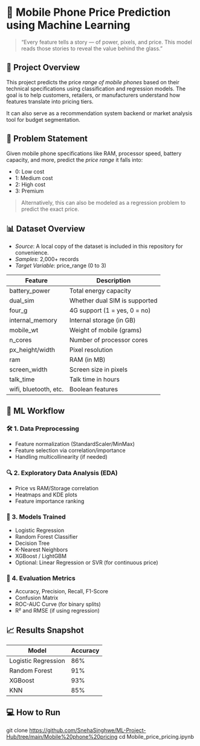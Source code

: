 # 📱 Mobile Phone Price Prediction using Machine Learning

> “Every feature tells a story — of power, pixels, and price. This model reads those stories to reveal the value behind the glass.”

## 📌 Project Overview

This project predicts the price *range of mobile phones* based on their technical specifications using classification and regression models. The goal is to help customers, retailers, or manufacturers understand how features translate into pricing tiers.

It can also serve as a recommendation system backend or market analysis tool for budget segmentation.

## 🎯 Problem Statement

Given mobile phone specifications like RAM, processor speed, battery capacity, and more, predict the *price range* it falls into:
- 0: Low cost
- 1: Medium cost
- 2: High cost
- 3: Premium

> Alternatively, this can also be modeled as a regression problem to predict the exact price.

## 📊 Dataset Overview

- *Source*: A local copy of the dataset is included in this repository for convenience.
- *Samples*: 2,000+ records
- *Target Variable*: price_range (0 to 3)

| Feature        | Description                        |
|----------------|------------------------------------|
| battery_power  | Total energy capacity              |
| dual_sim       | Whether dual SIM is supported      |
| four_g         | 4G support (1 = yes, 0 = no)        |
| internal_memory| Internal storage (in GB)           |
| mobile_wt      | Weight of mobile (grams)           |
| n_cores        | Number of processor cores          |
| px_height/width| Pixel resolution                   |
| ram            | RAM (in MB)                        |
| screen_width   | Screen size in pixels              |
| talk_time      | Talk time in hours                 |
| wifi, bluetooth, etc. | Boolean features             |

## 🧠 ML Workflow

### 🛠 1. Data Preprocessing
- Feature normalization (StandardScaler/MinMax)
- Feature selection via correlation/importance
- Handling multicollinearity (if needed)

### 🔍 2. Exploratory Data Analysis (EDA)
- Price vs RAM/Storage correlation
- Heatmaps and KDE plots
- Feature importance ranking

### 🤖 3. Models Trained
- Logistic Regression
- Random Forest Classifier
- Decision Tree
- K-Nearest Neighbors
- XGBoost / LightGBM
- Optional: Linear Regression or SVR (for continuous price)

### 📏 4. Evaluation Metrics
- Accuracy, Precision, Recall, F1-Score
- Confusion Matrix
- ROC-AUC Curve (for binary splits)
- R² and RMSE (if using regression)

## 📈 Results Snapshot

| Model              | Accuracy |
|-------------------|----------|
| Logistic Regression | 86%     |
| Random Forest       | 91%     |
| XGBoost             | 93%     |
| KNN                 | 85%     |

## 💻 How to Run
git clone https://github.com/SnehaSinghwe/ML-Project-Hub/tree/main/Mobile%20phone%20pricing
cd Mobile_price_pricing.ipynb
